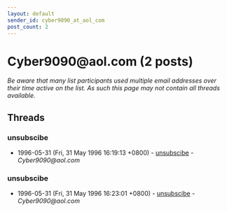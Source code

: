 ```yaml
---
layout: default
sender_id: cyber9090_at_aol_com
post_count: 2
---
```


# Cyber9090<span>@</span>aol.com (2 posts)

_Be aware that many list participants used multiple email addresses over their time active on the list. As such this page may not contain all threads available._

## Threads

### unsubscibe
+ 1996-05-31 (Fri, 31 May 1996 16:19:13 +0800) - [unsubscibe](/archive/1996/05/fad4192ca55b2d1e63420c823ee0e185bf59f1ac65bb1e46ca7b265fa2ef80ac) - _Cyber9090@aol.com_

### unsubscibe
+ 1996-05-31 (Fri, 31 May 1996 16:23:01 +0800) - [unsubscibe](/archive/1996/05/f7aa9fc0d2a4e571066729d193382766d63b9c7ee50829dbc0c804b3f9b40a27) - _Cyber9090@aol.com_

